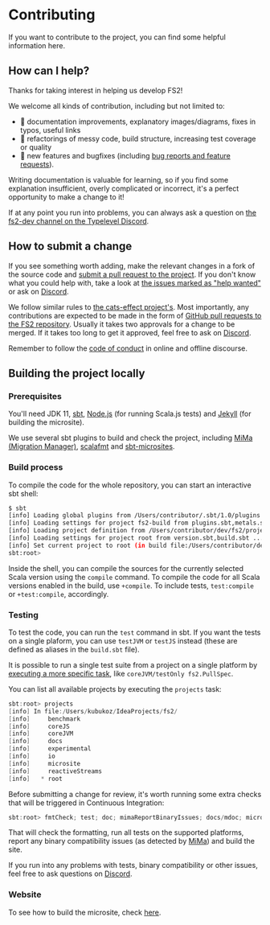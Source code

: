 # Contributing

If you want to contribute to the project, you can find some helpful information here.

## How can I help?

Thanks for taking interest in helping us develop FS2!

We welcome all kinds of contribution, including but not limited to:

- 📖 documentation improvements, explanatory images/diagrams, fixes in typos, useful links
- 🧹 refactorings of messy code, build structure, increasing test coverage or quality
- 🚀 new features and bugfixes (including [bug reports and feature requests][fs2-issues]).

Writing documentation is valuable for learning, so if you find some explanation insufficient, overly complicated or incorrect, it's a perfect opportunity to make a change to it!

If at any point you run into problems, you can always ask a question on [the fs2-dev channel on the Typelevel Discord][fs2-dev].

## How to submit a change

If you see something worth adding, make the relevant changes in a fork of the source code and [submit a pull request to the project](fs2-pulls). If you don't know what you could help with, take a look at [the issues marked as "help wanted"][low-hanging-fruit] or ask on [Discord][fs2-dev].

We follow similar rules to [the cats-effect project's](https://github.com/typelevel/cats-effect#development).
Most importantly, any contributions are expected to be made in the form of [GitHub pull requests to the FS2 repository][fs2-pulls].
Usually it takes two approvals for a change to be merged. If it takes too long to get it approved, feel free to ask on [Discord][fs2-dev].

Remember to follow the [code of conduct][coc] in online and offline discourse.

## Building the project locally

### Prerequisites

You'll need JDK 11, [sbt][sbt], [Node.js][node] (for running Scala.js tests) and [Jekyll][jekyll] (for building the microsite).

We use several sbt plugins to build and check the project, including [MiMa (Migration Manager)][mima], [scalafmt][scalafmt] and [sbt-microsites][sbt-microsites].

### Build process

To compile the code for the whole repository, you can start an interactive sbt shell:

```bash
$ sbt
[info] Loading global plugins from /Users/contributor/.sbt/1.0/plugins
[info] Loading settings for project fs2-build from plugins.sbt,metals.sbt ...
[info] Loading project definition from /Users/contributor/dev/fs2/project
[info] Loading settings for project root from version.sbt,build.sbt ...
[info] Set current project to root (in build file:/Users/contributor/dev/fs2/)
sbt:root>
```

Inside the shell, you can compile the sources for the currently selected Scala version using the `compile` command.
To compile the code for all Scala versions enabled in the build, use `+compile`. To include tests, `test:compile` or `+test:compile`, accordingly.


### Testing

To test the code, you can run the `test` command in sbt.
If you want the tests on a single plaform, you can use `testJVM` or `testJS` instead (these are defined as aliases in the `build.sbt` file).

It is possible to run a single test suite from a project on a single platform by [executing a more specific task](https://www.scala-sbt.org/1.x/docs/Testing.html#testOnly), like `coreJVM/testOnly fs2.PullSpec`.

You can list all available projects by executing the `projects` task:

```sbt
sbt:root> projects
[info] In file:/Users/kubukoz/IdeaProjects/fs2/
[info] 	   benchmark
[info] 	   coreJS
[info] 	   coreJVM
[info] 	   docs
[info] 	   experimental
[info] 	   io
[info] 	   microsite
[info] 	   reactiveStreams
[info] 	 * root
```

Before submitting a change for review, it's worth running some extra checks that will be triggered in Continuous Integration:

```sbt
sbt:root> fmtCheck; test; doc; mimaReportBinaryIssues; docs/mdoc; microsite/makeMicrosite
```

That will check the formatting, run all tests on the supported platforms, report any binary compatibility issues (as detected by [MiMa][mima]) and build the site.

If you run into any problems with tests, binary compatibility or other issues, feel free to ask questions on [Discord][fs2-dev].

### Website

To see how to build the microsite, check [here][fs2-build-site].

[fs2-issues]: https://github.com/functional-streams-for-scala/fs2/issues
[fs2-pulls]: https://github.com/functional-streams-for-scala/fs2/pulls
[fs2-dev]: https://discord.gg/72TuGwdRbW
[fs2-build-site]: https://github.com/functional-streams-for-scala/fs2/blob/main/build-site.md
[coc]: https://github.com/functional-streams-for-scala/fs2/blob/main/CODE_OF_CONDUCT.md
[sbt]: https://www.scala-sbt.org
[mima]: https://github.com/lightbend/mima
[scalafmt]: https://scalameta.org/scalafmt
[sbt-microsites]: https://47deg.github.io/sbt-microsites
[low-hanging-fruit]: https://github.com/functional-streams-for-scala/fs2/issues?q=is%3Aissue+is%3Aopen+sort%3Aupdated-desc+label%3A%22help+wanted%22
[node]: https://nodejs.org/en/
[jekyll]: https://jekyllrb.com/
